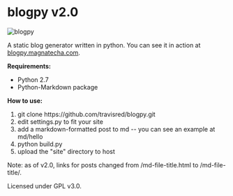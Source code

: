blogpy v2.0
======

![blogpy](https://raw.github.com/travisred/blogpy/master/screenshot.png)

A static blog generator written in python. You can see it in action at [blogpy.magnatecha.com](http://blogpy.magnatecha.com).

**Requirements:**
* Python 2.7
* Python-Markdown package

**How to use:**
<ol>
<li>git clone https://github.com/travisred/blogpy.git</li>
<li>edit settings.py to fit your site</li>
<li>add a markdown-formatted post to md -- you can see an example at md/hello</li>
<li>python build.py</li>
<li>upload the "site" directory to host</li>
</ol>

Note: as of v2.0, links for posts changed from /md-file-title.html to /md-file-title/.

Licensed under GPL v3.0.
